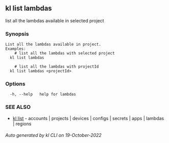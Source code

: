 ## kl list lambdas

list all the lambdas available in selected project

### Synopsis

```
List all the lambdas available in project.
Examples:
	# list all the lambdas with selected project
  kl list lambdas

	# list all the lambdas with projectId
  kl list lambdas <projectId>

```

### Options

```
  -h, --help   help for lambdas
```

### SEE ALSO

* [kl list](kl_list.md)  - accounts | projects | devices | configs | secrets | apps | lambdas | regions

###### Auto generated by kl CLI on 19-October-2022
